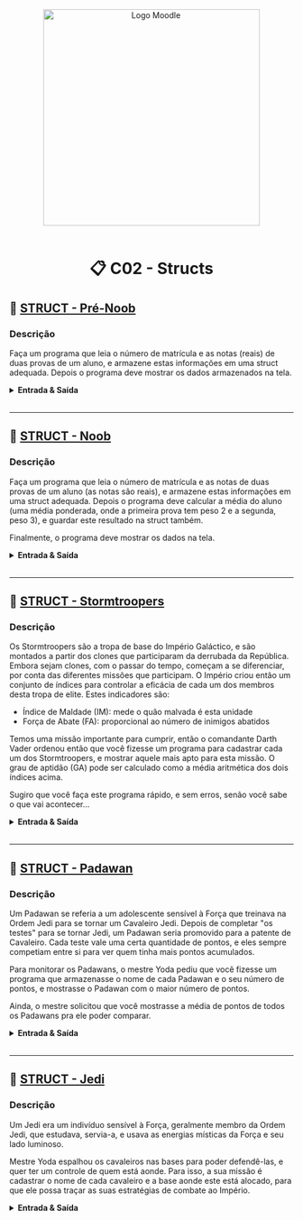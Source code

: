 <div align="center">
<img width="384px" alt="Logo Moodle" src="https://upload.wikimedia.org/wikipedia/commons/thumb/c/c6/Moodle-logo.svg/1200px-Moodle-logo.svg.png">
<br/>
<br/>
<h1>📋 C02 - Structs</h1>
</div>

<!-- ----- EXERCÍCIO ----- -->

## 🚀 [STRUCT - Pré-Noob](STRUCT-Pre-Noob.cpp)

<h3>Descrição</h3>
<p>
Faça um programa que leia o número de matrícula e as notas (reais) de duas provas de um aluno, e armazene estas informações em uma struct adequada.
Depois o programa deve mostrar os dados armazenados na tela.
</p>

<details>
  <summary><strong>Entrada & Saída</strong></summary>
  <h3>Entrada</h3>
  <p>
  Número de matrícula, nota da primeira prova, nota da segunda prova.
  </p>
  <h3>Saída</h3>
  <p>
  Os valores digitados, sendo que as notas devem ser mostradas com duas casas decimais.
  </p>
  <h3>Exemplos</h3>

  ```
  ** Input **
  4223 70.00 71.00

  ** Output **
  Matricula do aluno: 4223
  Nota da primeira prova: 70.00
  Nota da segunda prova: 71.00
  ```

</details>
<br/>

---

<!-- ----- EXERCÍCIO ----- -->

## 🚀 [STRUCT - Noob](STRUCT-Noob.cpp)

<h3>Descrição</h3>
<p>
Faça um programa que leia o número de matrícula e as notas de duas provas de um aluno (as notas são reais), e armazene estas informações em uma struct adequada.
Depois o programa deve calcular a média do aluno (uma média ponderada, onde a primeira prova tem peso 2 e a segunda, peso 3), e guardar este resultado na struct também.

Finalmente, o programa deve mostrar os dados na tela.
</p>

<details>
  <summary><strong>Entrada & Saída</strong></summary>
  <h3>Entrada</h3>
  <p>
  Número de matrícula, nota da primeira prova, nota da segunda prova.
  </p>
  <h3>Saída</h3>
  <p>
  Os valores digitados e a média final do aluno. As notas e a média devem ser mostradas com 2 casas decimais.
  </p>
  <h3>Exemplos</h3>

  ```
  ** Input **
  4223 70.0 71.0

  ** Output **
  Matricula do aluno: 4223
  Nota da primeira prova: 70.00
  Nota da segunda prova: 71.00
  Media: 70.60
  ```

</details>
<br/>

---

<!-- ----- EXERCÍCIO ----- -->

## 🚀 [STRUCT - Stormtroopers](STRUCT-Stormtroopers.cpp)

<h3>Descrição</h3>
<p>
Os Stormtroopers são a tropa de base do Império Galáctico, e são montados a partir dos clones que participaram da derrubada da República.
Embora sejam clones, com o passar do tempo, começam a se diferenciar, por conta das diferentes missões que participam.
O Império criou então um conjunto de índices para controlar a eficácia de cada um dos membros desta tropa de elite. Estes indicadores são:

- Índice de Maldade (IM): mede o quão malvada é esta unidade
- Força de Abate (FA): proporcional ao número de inimigos abatidos

Temos uma missão importante para cumprir, então o comandante Darth Vader ordenou então que você fizesse um programa para cadastrar cada um dos Stormtroopers, e mostrar aquele mais apto para esta missão. O grau de aptidão (GA) pode ser calculado como a média aritmética dos dois índices acima.

Sugiro que você faça este programa rápido, e sem erros, senão você sabe o que vai acontecer...
</p>

<details>
  <summary><strong>Entrada & Saída</strong></summary>
  <h3>Entrada</h3>
  <p>
  Para cada Stormtrooper, tem-se uma linha na entrada. Esta linha consiste da identificação de cada soldado (um número inteiro), seu IM e seu FA (números reais entre 0 e 1).

  A entrada de dados termina quando for digitado um Id igual a zero.
  </p>
  <h3>Saída</h3>
  <p>
  Id do Stormtrooper escolhido, e seu grau de aptidão, este com duas casas decimais.
  </p>
  <h3>Exemplos</h3>

  ```
  ** Input **
  2134 0.2 0.5
  4432 0.7 0.8
  6154 0.2 0.9
  0

  ** Output **
  Stormtrooper escolhido: 4432
  GA = 0.75
  ```

</details>
<br/>

---

<!-- ----- EXERCÍCIO ----- -->

## 🚀 [STRUCT - Padawan](STRUCT-Padawan.cpp)

<h3>Descrição</h3>
<p>
Um Padawan se referia a um adolescente sensível à Força que treinava na Ordem Jedi para se tornar um Cavaleiro Jedi. Depois de completar "os testes" para se tornar Jedi, um Padawan seria promovido para a patente de Cavaleiro.
Cada teste vale uma certa quantidade de pontos, e eles sempre competiam entre si para ver quem tinha mais pontos acumulados.

Para monitorar os Padawans, o mestre Yoda pediu que você fizesse um programa que armazenasse o nome de cada Padawan e o seu número de pontos, e mostrasse o Padawan com o maior número de pontos.

Ainda, o mestre solicitou que você mostrasse a média de pontos de todos os Padawans pra ele poder comparar.
</p>

<details>
  <summary><strong>Entrada & Saída</strong></summary>
  <h3>Entrada</h3>
  <p>
  A entrada consiste de várias linhas:

  - A primeira tem um único inteiro N (0 < N <= 1000), que corresponde ao número de Padawans a cadastrar.

  - Nas próximas linhas tem-se o nome do Padawan e o número de pontos deste (uma informação em cada linha). O número de pontos é um dado inteiro.
  </p>
  <h3>Saída</h3>
  <p>
  Nome do Padawan com o maior número de pontos, bem como a sua pontuação, e a pontuação média da turma (esta com duas casas decimais).
  </p>
  <h3>Exemplos</h3>

  ```
  ** Input **
  2
  Obi-Wan Kenobi
  1000
  Bairdon Jace
  756

  ** Output **
  Padawan com mais pontos: Obi-Wan Kenobi
  Pontos: 1000
  Media da turma: 878.00 pontos
  ```

</details>
<br/>

---

<!-- ----- EXERCÍCIO ----- -->

## 🚀 [STRUCT - Jedi](STRUCT-Jedi.cpp)

<h3>Descrição</h3>
<p>
Um Jedi era um indivíduo sensível à Força, geralmente membro da Ordem Jedi, que estudava, servia-a, e usava as energias místicas da Força e seu lado luminoso.

Mestre Yoda espalhou os cavaleiros nas bases para poder defendê-las, e quer ter um controle de quem está aonde. Para isso, a sua missão é cadastrar o nome de cada cavaleiro e a base aonde este está alocado, para que ele possa traçar as suas estratégias de combate ao Império.
</p>

<details>
  <summary><strong>Entrada & Saída</strong></summary>
  <h3>Entrada</h3>
  <p>
  A entrada consiste de várias linhas:

  - A primeira tem um único inteiro N (0 < N <= 1000), que corresponde ao número de cavaleiros a cadastrar.

  - Nas próximas linhas tem-se o nome do cavaleiro Jedi e o número da base em que ele se encontra.

  - A última linha corresponde à busca: o mestre digita o nome do cavaleiro, e o programa deve mostrar a base onde ele está no momento.
  </p>
  <h3>Saída</h3>
  <p>
  Número da base onde o cavaleiro se encontra, ou a mensagem "Este cavaleiro nao esta cadastrado", se o mesmo não for encontrado.
  </p>
  <h3>Exemplos</h3>

  ```
  ** Input **
  2
  Mace Windu
  2
  Anakin Skywalker
  7
  Mace Windu

  2
  Mace Windu
  2
  Anakin Skywalker
  7
  Kanan Jarrus

  ** Output **
  Este cavaleiro esta na base 2

  Este cavaleiro nao esta cadastrado
  ```

</details>
<br/>
